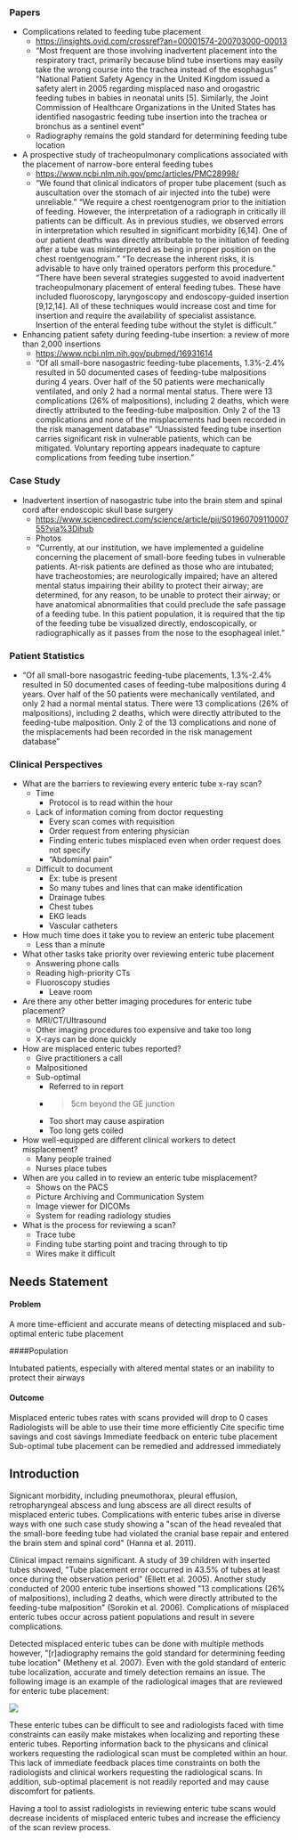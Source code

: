 ### Papers

* Complications related to feeding tube placement
	* https://insights.ovid.com/crossref?an=00001574-200703000-00013
	* “Most frequent are those involving inadvertent placement into the respiratory tract, primarily because blind tube insertions may easily take the wrong course into the trachea instead of the esophagus”
“National Patient Safety Agency in the United Kingdom issued a safety alert in 2005 regarding misplaced naso and orogastric feeding tubes in babies in neonatal units [5]. Similarly, the Joint Commission of Healthcare Organizations in the United States has identified nasogastric feeding tube insertion into the trachea or bronchus as a sentinel event”
	* Radiography remains the
gold standard for determining feeding tube location
* A prospective study of tracheopulmonary complications associated with the placement of narrow-bore enteral feeding tubes
	* https://www.ncbi.nlm.nih.gov/pmc/articles/PMC28998/
	* “We found that clinical indicators of proper tube placement (such as auscultation over the stomach of air injected into the tube) were unreliable.” 
“We require a chest roentgenogram prior to the initiation of feeding. However, the interpretation of a radiograph in critically ill patients can be difficult. As in previous studies, we observed errors in interpretation which resulted in significant morbidity [6,14]. One of our patient deaths was directly attributable to the initiation of feeding after a tube was misinterpreted as being in proper position on the chest roentgenogram.”
“To decrease the inherent risks, it is advisable to have only trained operators perform this procedure.” 
“There have been several strategies suggested to avoid inadvertent tracheopulmonary placement of enteral feeding tubes. These have included fluoroscopy, laryngoscopy and endoscopy-guided insertion [9,12,14]. All of these techniques would increase cost and time for insertion and require the availability of specialist assistance. Insertion of the enteral feeding tube without the stylet is difficult.”
* Enhancing patient safety during feeding-tube insertion: a review of more than 2,000 insertions
	* https://www.ncbi.nlm.nih.gov/pubmed/16931614
	* “Of all small-bore nasogastric feeding-tube placements, 1.3%-2.4% resulted in 50 documented cases of feeding-tube malpositions during 4 years. Over half of the 50 patients were mechanically ventilated, and only 2 had a normal mental status. There were 13 complications (26% of malpositions), including 2 deaths, which were directly attributed to the feeding-tube malposition. Only 2 of the 13 complications and none of the misplacements had been recorded in the risk management database”
“Unassisted feeding tube insertion carries significant risk in vulnerable patients, which can be mitigated. Voluntary reporting appears inadequate to capture complications from feeding tube insertion.”

### Case Study

* Inadvertent insertion of nasogastric tube into the brain stem and spinal cord after endoscopic skull base surgery
	* https://www.sciencedirect.com/science/article/pii/S0196070911000755?via%3Dihub
	* Photos
	* “Currently, at our institution, we have implemented a guideline concerning the placement of small-bore feeding tubes in vulnerable patients. At-risk patients are defined as those who are intubated; have tracheostomies; are neurologically impaired; have an altered mental status impairing their ability to protect their airway; are determined, for any reason, to be unable to protect their airway; or have anatomical abnormalities that could preclude the safe passage of a feeding tube. In this patient population, it is required that the tip of the feeding tube be visualized directly, endoscopically, or radiographically as it passes from the nose to the esophageal inlet.”

### Patient Statistics

* “Of all small-bore nasogastric feeding-tube placements, 1.3%-2.4% resulted in 50 documented cases of feeding-tube malpositions during 4 years. Over half of the 50 patients were mechanically ventilated, and only 2 had a normal mental status. There were 13 complications (26% of malpositions), including 2 deaths, which were directly attributed to the feeding-tube malposition. Only 2 of the 13 complications and none of the misplacements had been recorded in the risk management database”


### Clinical Perspectives

* What are the barriers to reviewing every enteric tube x-ray scan?
	* Time
		* Protocol is to read within the hour
	* Lack of information coming from doctor requesting
		* Every scan comes with requisition
		* Order request from entering physician
		* Finding enteric tubes misplaced even when order request does not specify
		* “Abdominal pain”
	* Difficult to document
		* Ex: tube is present 
		* So many tubes and lines that can make identification
		* Drainage tubes
		* Chest tubes
		* EKG leads
		* Vascular catheters
* How much time does it take you to review an enteric tube placement
	* Less than a minute
* What other tasks take priority over reviewing enteric tube placement
	* Answering phone calls
	* Reading high-priority CTs
	* Fluoroscopy studies
		* Leave room 
* Are there any other better imaging procedures for enteric tube placement?
	* MRI/CT/Ultrasound
	* Other imaging procedures too expensive and take too long
	* X-rays can be done quickly
* How are misplaced enteric tubes reported?
	* Give practitioners a call
	* Malpositioned
	* Sub-optimal
		* Referred to in report
		* >5cm beyond the GE junction
		* Too short may cause aspiration
		* Too long gets coiled
* How well-equipped are different clinical workers to detect misplacement?
	* Many people trained
	* Nurses place tubes
* When are you called in to review an enteric tube misplacement?
	* Shows on the PACS
	* Picture Archiving and Communication System
	* Image viewer for DICOMs
	* System for reading radiology studies
* What is the process for reviewing a scan?
	* Trace tube
	* Finding tube starting point and tracing through to tip
	* Wires make it difficult


## Needs Statement

#### Problem
A more time-efficient and accurate means of detecting misplaced and sub-optimal enteric tube placement

####Population

Intubated patients, especially with altered mental states or an inability to protect their airways

#### Outcome

Misplaced enteric tubes rates with scans provided will drop to 0 cases
Radiologists will be able to use their time more efficiently
Cite specific time savings and cost savings
Immediate feedback on enteric tube placement
Sub-optimal tube placement can be remedied and addressed immediately


## Introduction

Signicant morbidity, including pneumothorax, pleural effusion, retropharyngeal abscess and lung abscess are all direct results of misplaced enteric tubes. Complications with enteric tubes arise in diverse ways with one such case study showing a "scan of the head revealed that the small-bore feeding tube had violated the cranial base repair and entered the brain stem and spinal cord" (Hanna et al. 2011). 

Clinical impact remains significant. A study of 39 children with inserted tubes showed, "Tube placement error occurred in 43.5% of tubes at least once during the observation period" (Ellett et al. 2005). Another study conducted of 2000 enteric tube insertions showed "13 complications (26% of malpositions), including 2 deaths, which were directly attributed to the feeding-tube malposition" (Sorokin et al. 2006). Complications of misplaced enteric tubes occur across patient populations and result in severe complications.

Detected misplaced enteric tubes can be done with multiple methods however, "[r]adiography remains the gold standard for determining
feeding tube location" (Metheny et al. 2007). Even with the gold standard of enteric tube localization, accurate and timely detection remains an issue. The following image is an example of the radiological images that are reviewed for enteric tube placement:

![](/https://github.com/NCBI-Codeathons/NGsquared/blob/master/EntericTubeExample.png)

These enteric tubes can be difficult to see and radiologists faced with time constraints can easily make mistakes when localizing and reporting these enteric tubes. Reporting information back to the physicans and clinical workers requesting the radiological scan must be completed within an hour. This lack of immediate feedback places time constraints on both the radiologists and clinical workers requesting the radiological scans. In addition, sub-optimal placement is not readily reported and may cause discomfort for patients. 

Having a tool to assist radiologists in reviewing enteric tube scans would decrease incidents of misplaced enteric tubes and increase the efficiency of the scan review process.